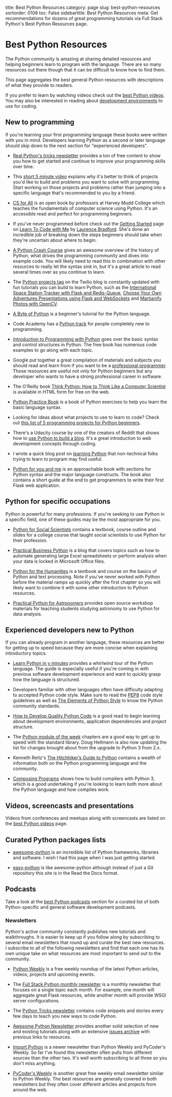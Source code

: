 title: Best Python Resources
category: page
slug: best-python-resources
sortorder: 0108
toc: False
sidebartitle: Best Python Resources
meta: Get recommendations for dozens of great programming tutorials via Full Stack Python's Best Python Resources page.


# Best Python Resources
The Python community is amazing at sharing detailed resources and helping
beginners learn to program with the language. There are so many resources
out there though that it can be difficult to know how to find them. 

This page aggregates the best general Python resources with descriptions of
what they provide to readers.

<div class="well see-also">If you prefer to learn by watching videos check out the <a href="/best-python-videos.html">best Python videos</a>. You may also be interested in reading about <a href="/development-environments.html">development environments</a> to use for coding.</div>


## New to programming
If you're learning your first programming language these books were written
with you in mind. Developers learning Python as a second or later language
should skip down to the next section for "experienced developers".

* [Real Python's tricks newsletter](https://realpython.com/python-tricks/)
  provides a ton of free content to show you how to get started and continue
  to improve your programming skills over time.

* This [short 5 minute video](https://www.youtube.com/watch?v=mvK0UzFNw1Q)
  explains why it's better to think of projects you'd like to build and
  problems you want to solve with programming. Start working on those projects
  and problems rather than jumping into a specific language that's recommended
  to you by a friend.

* [CS for All](http://www.cs.hmc.edu/csforall/) is an open book by professors
  at Harvey Mudd College which teaches the fundamentals of computer science
  using Python. It's an accessible read and perfect for programming beginners.

* If you've never programmed before check out the 
  [Getting Started](https://learntocodewith.me/getting-started/) page on 
  [Learn To Code with Me](https://learntocodewith.me/)
  by [Laurence Bradford](https://twitter.com/lebdev). She's done an 
  incredible job of breaking down the steps beginners should take when 
  they're uncertain about where to begin.

* [A Python Crash Course](https://www.grahamwheeler.com/posts/python-crash-course.html)
  gives an awesome overview of the history of Python, what drives the 
  programming community and dives into example code. You will likely need
  to read this in combination with other resources to really let the syntax
  sink in, but it's a great article to read several times over as you 
  continue to learn.

* The [Python projects tag](https://www.twilio.com/blog/tag/python) on the 
  Twilio blog is constantly updated with fun tutorials you can build to
  learn Python, such as the
  [International Space Station Tracker with Flask and Redis-Queue](https://www.twilio.com/blog/2015/11/international-space-station-notifications-with-python-redis-queue-and-twilio-copilot.html), 
  [Choose Your Own Adventures Presentations using Flask and WebSockets](https://www.twilio.com/blog/2014/11/choose-your-own-adventure-presentations-with-reveal-js-python-and-websockets.html)
  and [Martianify Photos with OpenCV](https://www.twilio.com/blog/2015/11/getting-started-with-opencv-and-python-featuring-the-martian-2.html).

* [A Byte of Python](http://www.swaroopch.com/notes/python/) is a beginner's
  tutorial for the Python language. 

* Code Academy has a [Python track](http://www.codecademy.com/tracks/python)
  for people completely new to programming.

* [Introduction to Programming with Python](http://opentechschool.github.io/python-beginners/en/index.html)
  goes over the basic syntax and control structures in Python. The free book 
  has numerous code examples to go along with each topic.

* Google put together a great compilation of materials and subjects you 
  should read and learn from if you want to be a 
  [professional programmer](https://www.google.com/about/careers/students/guide-to-technical-development.html).
  Those resources are useful not only for Python beginners but any developer
  who wants to have a strong professional career in software.

* The O'Reilly book 
  [Think Python: How to Think Like a Computer Scientist](http://greenteapress.com/thinkpython/html/index.html)
  is available in HTML form for free on the web.

* [Python Practice Book](http://anandology.com/python-practice-book/index.html)
  is a book of Python exercises to help you learn the basic language syntax.

* Looking for ideas about what projects to use to learn to code? Check out 
  [this list of 5 programming projects for Python beginners](https://knightlab.northwestern.edu/2014/06/05/five-mini-programming-projects-for-the-python-beginner/).

* There's a Udacity course by one of the creators of Reddit that shows how to 
  [use Python to build a blog](https://www.udacity.com/course/web-development--cs253).
  It's a great introduction to web development concepts through coding.

* I wrote a quick blog post on
  [learning Python](http://www.mattmakai.com/learning-python-for-non-developers.html)
  that non-technical folks trying to learn to program may find useful.

* [Python for you and me](http://pymbook.readthedocs.org/en/latest/) is an
  approachable book with sections for Python syntax and the major language 
  constructs. The book also contains a short guide at the end to get
  programmers to write their first Flask web application.


## Python for specific occupations
Python is powerful for many professions. If you're seeking to use Python in a
specific field, one of these guides may be the most appropriate for you.

* [Python for Social Scientists](http://www-rohan.sdsu.edu/~gawron/python_for_ss/)
  contains a textbook, course outline and slides for a college course that taught
  social scientists to use Python for their profession.

* [Practical Business Python](http://pbpython.com/) is a blog that covers topics
  such as how to automate generating large Excel spreadsheets or perform analysis 
  when your data is locked in Microsoft Office files.

* [Python for the Humanities](http://fbkarsdorp.github.io/python-course/) is a
  textbook and course on the basics of Python and text processing. Note if you've
  never worked with Python before the material ramps up quickly after the first
  chapter so you will likely want to combine it with some other introduction to
  Python resources.

* [Practical Python for Astronomers](https://python4astronomers.github.io/)
  provides open source workshop materials for teaching students studying 
  astronomy to use Python for data analysis.


## Experienced developers new to Python
If you can already program in another language, these resources are better for
getting up to speed because they are more concise when explaining introductory 
topics.

* [Learn Python in y minutes](http://learnxinyminutes.com/docs/python/)
  provides a whirlwind tour of the Python language. The guide is especially
  useful if you're coming in with previous software development experience
  and want to quickly grasp how the language is structured.

* Developers familiar with other languages often have difficulty adapting to
  accepted Python code style. Make sure to read the 
  [PEP8](https://www.python.org/dev/peps/pep-0008/) code style guidelines
  as well as 
  [The Elements of Python Style](https://github.com/amontalenti/elements-of-python-style)
  to know the Python community standards.

* [How to Develop Quality Python Code](https://districtdatalabs.silvrback.com/how-to-develop-quality-python-code)
  is a good read to begin learning about development environments, 
  application dependencies and project structure.

* The [Python module of the week](https://pymotw.com/2/contents.html) 
  chapters are a good way to get up to speed with the standard library.
  Doug Hellmann is also now updating the list for changes brought about 
  from the upgrade to Python 3 from 2.x.

* Kenneth Reitz's 
  [The Hitchhiker’s Guide to Python](http://docs.python-guide.org/en/latest/)
  contains a wealth of information both on the Python programming language and the community.

* [Composing Programs](http://composingprograms.com/) shows how to build 
  compilers with Python 3, which is a good undertaking if you're looking
  to learn both more about the Python language and how compiles work.


## Videos, screencasts and presentations
Videos from conferences and meetups along with screencasts are listed on
the [best Python videos](/best-python-videos.html) page.


## Curated Python packages lists
* [awesome-python](https://github.com/vinta/awesome-python) is an incredible
  list of Python frameworks, libraries and software. I wish I had this
  page when I was just getting started. 

* [easy-python](http://easy-python.readthedocs.org/en/latest/) is like
  awesome-python although instead of just a Git repository this site is
  in the Read the Docs format.


## Podcasts
Take a look at the [best Python podcasts](/best-python-podcasts.html)
section for a curated list of both Python-specific and general software
development podcasts.


### Newsletters
Python's active community constantly publishes new tutorials and 
walkthroughs. It is easier to keep up if you follow along by subscribing
to several email newsletters that round up and curate the best new 
resources. I subscribe to all of the following newsletters and find that
each one has its own unique take on what resources are most important
to send out to the community.

* [Python Weekly](http://www.pythonweekly.com/) is a free weekly roundup
  of the latest Python articles, videos, projects and upcoming events.

* The [Full Stack Python monthly newsletter](https://www.fullstackpython.com/email.html) 
  is a monthly newsletter that focuses on a single topic each month. For 
  example, one month will aggregate great Flask resources, while another 
  month will provide WSGI server configurations.

* The [Python Tricks newsletter](https://realpython.com/python-tricks/)
  contains code snippets and stories every few days to teach you new ways to 
  code Python.

* [Awesome Python Newsletter](https://python.libhunt.com/newsletter) provides
  another solid selection of new and existing tutorials along with an extensive
  [issues archive](https://python.libhunt.com/newsletter/archive) with previous 
  links to resources.

* [Import Python](http://importpython.com/newsletter/) is a newer newsletter
  than Python Weekly and PyCoder's Weekly. So far I've found this newsletter
  often pulls from different sources than the other two. It's well worth 
  subscribing to all three so you don't miss anything.

* [PyCoder's Weekly](http://pycoders.com/) is another great free weekly
  email newsletter similar to Python Weekly. The best resources are generally
  covered in both newsletters but they often cover different articles
  and projects from around the web.


